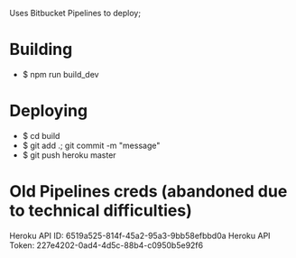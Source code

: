 Uses Bitbucket Pipelines to deploy;

# Building 
- $ npm run build_dev

# Deploying
- $ cd build
- $ git add .; git commit -m "message"
- $ git push heroku master

# Old Pipelines creds (abandoned due to technical difficulties)
Heroku API ID: 6519a525-814f-45a2-95a3-9bb58efbbd0a
Heroku API Token: 227e4202-0ad4-4d5c-88b4-c0950b5e92f6